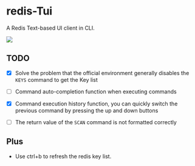 # redis-Tui

A Redis Text-based UI client in CLI.

![](./preview.gif)


## TODO

- [x] Solve the problem that the official environment generally disables the `KEYS` command to get the Key list
- [ ] Command auto-completion function when executing commands
- [x] Command execution history function, you can quickly switch the previous command by pressing the up and down buttons
- [ ] The return value of the `SCAN` command is not formatted correctly


## Plus

- Use ctrl+b to refresh the redis key list.